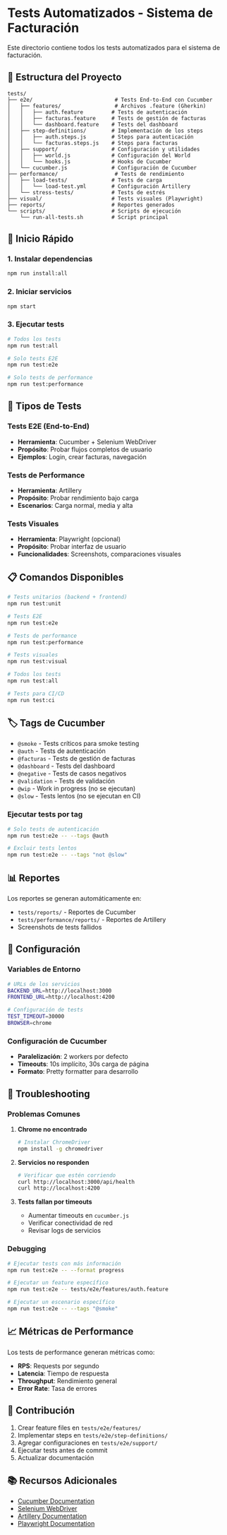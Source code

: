 # Tests Automatizados - Sistema de Facturación

Este directorio contiene todos los tests automatizados para el sistema de facturación.

## 📁 Estructura del Proyecto

```
tests/
├── e2e/                          # Tests End-to-End con Cucumber
│   ├── features/                 # Archivos .feature (Gherkin)
│   │   ├── auth.feature         # Tests de autenticación
│   │   ├── facturas.feature     # Tests de gestión de facturas
│   │   └── dashboard.feature    # Tests del dashboard
│   ├── step-definitions/        # Implementación de los steps
│   │   ├── auth.steps.js        # Steps para autenticación
│   │   └── facturas.steps.js    # Steps para facturas
│   ├── support/                 # Configuración y utilidades
│   │   ├── world.js             # Configuración del World
│   │   └── hooks.js             # Hooks de Cucumber
│   └── cucumber.js              # Configuración de Cucumber
├── performance/                  # Tests de rendimiento
│   ├── load-tests/              # Tests de carga
│   │   └── load-test.yml        # Configuración Artillery
│   └── stress-tests/            # Tests de estrés
├── visual/                      # Tests visuales (Playwright)
├── reports/                     # Reportes generados
└── scripts/                     # Scripts de ejecución
    └── run-all-tests.sh         # Script principal
```

## 🚀 Inicio Rápido

### 1. Instalar dependencias
```bash
npm run install:all
```

### 2. Iniciar servicios
```bash
npm start
```

### 3. Ejecutar tests
```bash
# Todos los tests
npm run test:all

# Solo tests E2E
npm run test:e2e

# Solo tests de performance
npm run test:performance
```

## 🧪 Tipos de Tests

### Tests E2E (End-to-End)
- **Herramienta**: Cucumber + Selenium WebDriver
- **Propósito**: Probar flujos completos de usuario
- **Ejemplos**: Login, crear facturas, navegación

### Tests de Performance
- **Herramienta**: Artillery
- **Propósito**: Probar rendimiento bajo carga
- **Escenarios**: Carga normal, media y alta

### Tests Visuales
- **Herramienta**: Playwright (opcional)
- **Propósito**: Probar interfaz de usuario
- **Funcionalidades**: Screenshots, comparaciones visuales

## 📋 Comandos Disponibles

```bash
# Tests unitarios (backend + frontend)
npm run test:unit

# Tests E2E
npm run test:e2e

# Tests de performance
npm run test:performance

# Tests visuales
npm run test:visual

# Todos los tests
npm run test:all

# Tests para CI/CD
npm run test:ci
```

## 🏷️ Tags de Cucumber

- `@smoke` - Tests críticos para smoke testing
- `@auth` - Tests de autenticación
- `@facturas` - Tests de gestión de facturas
- `@dashboard` - Tests del dashboard
- `@negative` - Tests de casos negativos
- `@validation` - Tests de validación
- `@wip` - Work in progress (no se ejecutan)
- `@slow` - Tests lentos (no se ejecutan en CI)

### Ejecutar tests por tag
```bash
# Solo tests de autenticación
npm run test:e2e -- --tags @auth

# Excluir tests lentos
npm run test:e2e -- --tags "not @slow"
```

## 📊 Reportes

Los reportes se generan automáticamente en:
- `tests/reports/` - Reportes de Cucumber
- `tests/performance/reports/` - Reportes de Artillery
- Screenshots de tests fallidos

## 🔧 Configuración

### Variables de Entorno
```bash
# URLs de los servicios
BACKEND_URL=http://localhost:3000
FRONTEND_URL=http://localhost:4200

# Configuración de tests
TEST_TIMEOUT=30000
BROWSER=chrome
```

### Configuración de Cucumber
- **Paralelización**: 2 workers por defecto
- **Timeouts**: 10s implícito, 30s carga de página
- **Formato**: Pretty formatter para desarrollo

## 🐛 Troubleshooting

### Problemas Comunes

1. **Chrome no encontrado**
   ```bash
   # Instalar ChromeDriver
   npm install -g chromedriver
   ```

2. **Servicios no responden**
   ```bash
   # Verificar que estén corriendo
   curl http://localhost:3000/api/health
   curl http://localhost:4200
   ```

3. **Tests fallan por timeouts**
   - Aumentar timeouts en `cucumber.js`
   - Verificar conectividad de red
   - Revisar logs de servicios

### Debugging

```bash
# Ejecutar tests con más información
npm run test:e2e -- --format progress

# Ejecutar un feature específico
npm run test:e2e -- tests/e2e/features/auth.feature

# Ejecutar un escenario específico
npm run test:e2e -- --tags "@smoke"
```

## 📈 Métricas de Performance

Los tests de performance generan métricas como:
- **RPS**: Requests por segundo
- **Latencia**: Tiempo de respuesta
- **Throughput**: Rendimiento general
- **Error Rate**: Tasa de errores

## 🤝 Contribución

1. Crear feature files en `tests/e2e/features/`
2. Implementar steps en `tests/e2e/step-definitions/`
3. Agregar configuraciones en `tests/e2e/support/`
4. Ejecutar tests antes de commit
5. Actualizar documentación

## 📚 Recursos Adicionales

- [Cucumber Documentation](https://cucumber.io/docs)
- [Selenium WebDriver](https://selenium.dev/)
- [Artillery Documentation](https://www.artillery.io/docs)
- [Playwright Documentation](https://playwright.dev/) 